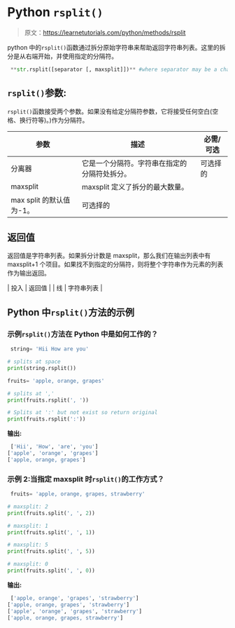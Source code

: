 # Python `rsplit()`

> 原文：<https://learnetutorials.com/python/methods/rsplit>

python 中的`rsplit()`函数通过拆分原始字符串来帮助返回字符串列表。这里的拆分是从右端开始，并使用指定的分隔符。

```py
 **str.rsplit([separator [, maxsplit]])** #where separator may be a character,symbol,or space 

```

## `rsplit()`参数:

`rsplit()`函数接受两个参数。如果没有给定分隔符参数，它将接受任何空白(空格、换行符等)。)作为分隔符。

| 参数 | 描述 | 必需/可选 |
| --- | --- | --- |
| 分离器 | 它是一个分隔符。字符串在指定的分隔符处拆分。 | 可选择的 |
| maxsplit | maxsplit 定义了拆分的最大数量。
max split 的默认值为-1。 | 可选择的 |

## 返回值

返回值是字符串列表。如果拆分计数是 maxsplit，那么我们在输出列表中有 maxsplit+1 个项目。如果找不到指定的分隔符，则将整个字符串作为元素的列表作为输出返回。

| 投入 | 返回值 |
| 线 | 字符串列表 |

## Python 中`rsplit()`方法的示例

### 示例`rsplit()`方法在 Python 中是如何工作的？

```py
 string= 'Hii How are you'

# splits at space
print(string.rsplit())

fruits= 'apple, orange, grapes'

# splits at ','
print(fruits.rsplit(', '))

# Splits at ':' but not exist so return original
print(fruits.rsplit(':')) 

```

**输出:**

```py
 ['Hii', 'How', 'are', 'you']
['apple', 'orange', 'grapes']
['apple, orange, grapes'] 
```

### 示例 2:当指定 maxsplit 时`rsplit()`的工作方式？

```py
 fruits= 'apple, orange, grapes, strawberry'

# maxsplit: 2
print(fruits.split(', ', 2))

# maxsplit: 1
print(fruits.split(', ', 1))

# maxsplit: 5
print(fruits.split(', ', 5))

# maxsplit: 0
print(fruits.split(', ', 0)) 

```

**输出:**

```py
 ['apple, orange', 'grapes', 'strawberry']
['apple, orange, grapes', 'strawberry']
['apple', 'orange', 'grapes', 'strawberry']
['apple, orange, grapes, strawberry'] 
```